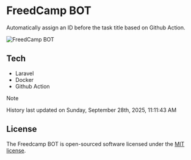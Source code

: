 # FreedCamp BOT

Automatically assign an ID before the task title based on Github Action.

![FreedCamp BOT](https://repository-images.githubusercontent.com/737932867/7d34798b-2680-471c-b089-a78a718d3d6a)

## Tech

- Laravel
- Docker
- Github Action

> [!NOTE]  
> History last updated on Sunday, September 28th, 2025, 11:11:43 AM

## License

The Freedcamp BOT is open-sourced software licensed under the [MIT license](https://opensource.org/licenses/MIT).
